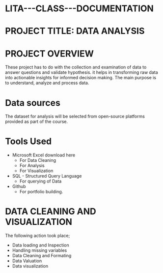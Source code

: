 # LITA---CLASS---DOCUMENTATION
# PROJECT TITLE: DATA ANALYSIS
# PROJECT OVERVIEW
These project has to do with the collection and examination of data to answer questions and validate hypothesis. it helps in transforming raw data into actionable insights for informed decision making. The main purpose is to understand, analyze and process data.
# Data sources
The dataset for analysis will be selected from open-source platforms provided as part of the course.
# Tools Used
* Microsoft Excel                     download here 
    +  For Data Cleaning
    +  For Analysis
    + For Visualization
* SQL - Structured Query Language
    +  For querying of Data
* Github
     - For portfolio building.
#  DATA CLEANING AND VISUALIZATION
The following action took place;
*  Data loading and Inspection
*  Handling missing variables
*  Data Cleaning and Formating
*  Data Valuation
*  Data visualization 
